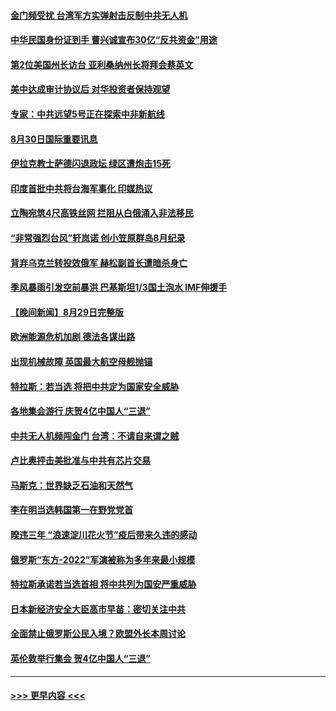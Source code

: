 #### [金门频受扰 台湾军方实弹射击反制中共无人机](../pages/prog202/a103514449.md?t=08310051) 
#### [中华民国身份证到手 曹兴诚宣布30亿“反共资金”用途](../pages/prog202/a103514416.md?t=08310051) 
#### [第2位美国州长访台 亚利桑纳州长将拜会蔡英文](../pages/prog202/a103514403.md?t=08310051) 
#### [美中达成审计协议后 对华投资者保持观望](../pages/prog202/a103514343.md?t=08310051) 
#### [专家：中共远望5号正在探索中非新航线](../pages/prog202/a103514336.md?t=08310051) 
#### [8月30日国际重要讯息](../pages/prog202/a103514312.md?t=08310051) 
#### [伊拉克教士萨德闪退政坛 绿区遭炮击15死](../pages/prog202/a103514239.md?t=08310051) 
#### [印度首批中共将台海军事化 印媒热议](../pages/prog202/a103514230.md?t=08310051) 
#### [立陶宛筑4尺高铁丝网 拦阻从白俄涌入非法移民](../pages/prog202/a103514212.md?t=08310051) 
#### [“非常强烈台风”轩岚诺 创小笠原群岛8月纪录](../pages/prog202/a103514209.md?t=08310051) 
#### [背弃乌克兰转投效俄军 赫松副首长遭暗杀身亡](../pages/prog202/a103514196.md?t=08310051) 
#### [季风暴雨引发空前暴洪 巴基斯坦1/3国土泡水 IMF伸援手](../pages/prog202/a103514157.md?t=08310051) 
#### [【晚间新闻】8月29日完整版](../pages/prog202/a103514031.md?t=08310051) 
#### [欧洲能源危机加剧 德法各谋出路](../pages/prog202/a103513881.md?t=08310051) 
#### [出现机械故障 英国最大航空母舰抛锚](../pages/prog202/a103513878.md?t=08310051) 
#### [特拉斯：若当选 将把中共定为国家安全威胁](../pages/prog202/a103513876.md?t=08310051) 
#### [各地集会游行 庆贺4亿中国人“三退”](../pages/prog202/a103513720.md?t=08310051) 
#### [中共无人机频闯金门 台湾：不请自来谓之贼](../pages/prog202/a103513804.md?t=08310051) 
#### [卢比奥抨击美批准与中共有芯片交易](../pages/prog202/a103513760.md?t=08310051) 
#### [马斯克：世界缺乏石油和天然气](../pages/prog202/a103513702.md?t=08310051) 
#### [李在明当选韩国第一在野党党首](../pages/prog202/a103513718.md?t=08310051) 
#### [暌违三年 “浪速淀川花火节”疫后带来久违的感动](../pages/prog202/a103513722.md?t=08310051) 
#### [俄罗斯“东方-2022”军演被称为多年来最小规模](../pages/prog202/a103513609.md?t=08310051) 
#### [特拉斯承诺若当选首相 将中共列为国安严重威胁](../pages/prog202/a103513591.md?t=08310051) 
#### [日本新经济安全大臣高市早苗：密切关注中共](../pages/prog202/a103513585.md?t=08310051) 
#### [全面禁止俄罗斯公民入境？欧盟外长本周讨论](../pages/prog202/a103513580.md?t=08310051) 
#### [英伦敦举行集会 贺4亿中国人“三退”](../pages/prog202/a103513457.md?t=08310051) 

----
#### [ >>> 更早内容 <<< ](../indexes/prog202-earlier.md)
